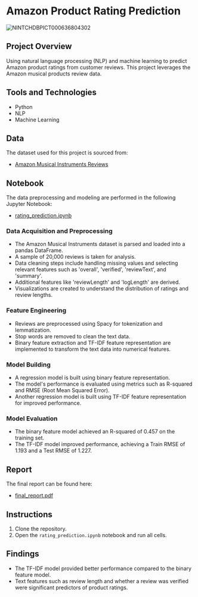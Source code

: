 # Amazon Product Rating Prediction

![NINTCHDBPICT000636804302](https://github.com/JaiBhatia19/London-Bike-Rides-Dashboard/assets/143343337/e7f5f805-f1dc-4a9d-aab3-964f9365f67c)

## Project Overview
Using natural language processing (NLP) and machine learning to predict Amazon product ratings from customer reviews. This project leverages the Amazon musical products review data.

## Tools and Technologies
- Python
- NLP
- Machine Learning

## Data
The dataset used for this project is sourced from:
- [Amazon Musical Instruments Reviews](https://cseweb.ucsd.edu/~jmcauley/datasets/amazon_v2/)

## Notebook
The data preprocessing and modeling are performed in the following Jupyter Notebook:
- [rating_prediction.ipynb](rating_prediction.ipynb)

### Data Acquisition and Preprocessing
- The Amazon Musical Instruments dataset is parsed and loaded into a pandas DataFrame.
- A sample of 20,000 reviews is taken for analysis.
- Data cleaning steps include handling missing values and selecting relevant features such as 'overall', 'verified', 'reviewText', and 'summary'.
- Additional features like 'reviewLength' and 'logLength' are derived.
- Visualizations are created to understand the distribution of ratings and review lengths.

### Feature Engineering
- Reviews are preprocessed using Spacy for tokenization and lemmatization.
- Stop words are removed to clean the text data.
- Binary feature extraction and TF-IDF feature representation are implemented to transform the text data into numerical features.

### Model Building
- A regression model is built using binary feature representation.
- The model's performance is evaluated using metrics such as R-squared and RMSE (Root Mean Squared Error).
- Another regression model is built using TF-IDF feature representation for improved performance.

### Model Evaluation
- The binary feature model achieved an R-squared of 0.457 on the training set.
- The TF-IDF model improved performance, achieving a Train RMSE of 1.193 and a Test RMSE of 1.227.

## Report
The final report can be found here:
- [final_report.pdf](final_report.pdf)

## Instructions
1. Clone the repository.
2. Open the `rating_prediction.ipynb` notebook and run all cells.

## Findings
- The TF-IDF model provided better performance compared to the binary feature model.
- Text features such as review length and whether a review was verified were significant predictors of product ratings.
